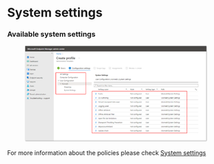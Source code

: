 # System settings

### Available system settings

<figure><img src="../../../../.gitbook/assets/2022-12-30 16_47_37-Window.png" alt=""><figcaption></figcaption></figure>

For more information about the policies please check [System settings](../../system-settings/)
